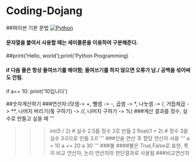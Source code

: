 # Coding-Dojang
##파이썬 기본 문법
[![Python](https://img.shields.io/badge/Python-Used-blue.svg)](https://shields.io/#/)

#### 문자열을 붙여서 사용할 때는 세미콜론을 이용하여 구분해준다.
##print('Hello, world');print('Python Programming)
#### if 다음 줄은 항상 들여쓰기를 해야함; 들여쓰기를 하지 않으면 오류가 남./ 공백을 섞어써도 안됨.
if a== 10:
    print('10입니다')


##숫자계산하기
###연산자:(덧셈-> +, 뺼셈 -> -, 곱셈 -> *, 나눗셈 -> /, 거듭제곱 -> **, 나머지 버리기(몫 구하기) -> //, 나머지 구하기 -> %)
###계산 결과를 정수, 실수로 만들고 싶을 때 
'''
>>> int(5 / 2)      # 실수 2.5를 정수 2로 만듦
2
>>> float(1 + 2)    # 정수 3을 실수 3.0으로 만듦
3.0
'''
###산술 연산 후 할당 연산자 사용
'''
a = 10
a += 20
a
30
'''
###불
####불은 True,False로 표현, 특히 비교 연산자, 논리 연산자의 판단결과로 사용됨
###비교연산자 
